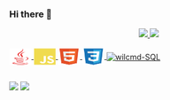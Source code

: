 ### Hi there 👋


<div align="center">
  <a href="https://github.com/wilcmd">
  <img height="150px" src="https://github-readme-stats.vercel.app/api?username=wilcmd&show_icons=true&theme=dracula&include_all_commits=true&count_private=true"/>
  <img height="150px" src="https://github-readme-stats.vercel.app/api/top-langs/?username=wilcmd&layout=compact&langs_count=7&theme=dracula"/>
</div>
  
  <SPAM>
<div style="display: inline_block"><br>
   <img align="center" alt="wilcmd-Java" height="30" width="40" src="https://raw.githubusercontent.com/devicons/devicon/master/icons/java/java-plain.svg">
  <img align="center" alt="wilcmd-Js" height="30" width="40" src="https://raw.githubusercontent.com/devicons/devicon/master/icons/javascript/javascript-plain.svg">
 <!-- <img align="center" alt="wilcmd-Jquery" height="30" width="40" src="https://raw.githubusercontent.com/devicons/devicon/master/icons/jquery/jquery-plain.svg">
  <img align="center" alt="wilcmd-Csharp" height="30" width="40" src="https://raw.githubusercontent.com/devicons/devicon/master/icons/csharp/csharp-plain.svg"> -->
  <!--<img align="center" alt="wilcmd-PHP" height="30" width="40" src="https://cdn.jsdelivr.net/gh/devicons/devicon/icons/php/php-original.svg" > -->
 <!-- <img align="center" alt="Henrique-Bootstrap" height="30" width="40" src="https://cdn.jsdelivr.net/gh/devicons/devicon/icons/bootstrap/bootstrap-plain-wordmark.svg" > -->
  <img align="center" alt="wilcmd-HTML" height="30" width="40" src="https://raw.githubusercontent.com/devicons/devicon/master/icons/html5/html5-original.svg">
  <img align="center" alt="wilcmd-CSS" height="30" width="40" src="https://raw.githubusercontent.com/devicons/devicon/master/icons/css3/css3-original.svg">
  <img align="center" alt="wilcmd-SQL" height="30" width="40" src="https://cdn.jsdelivr.net/gh/devicons/devicon/icons/mysql/mysql-original-wordmark.svg">
</div>
  
##
  
<div> 
 <a href = "wilque.uscs@gmail.com"><img src="https://img.shields.io/badge/-Gmail-%23333?style=for-the-badge&logo=gmail&logoColor=white" target="_blank"></a>
 <a href="https://www.linkedin.com/in/" target="_blank"><img src="https://img.shields.io/badge/-LinkedIn-%230077B5?style=for-the-badge&logo=linkedin&logoColor=white"      target="_blank"></a> 
</div>
